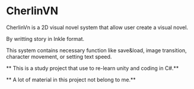 # CherlinVN
 
CherlinVn is a 2D visual novel system that allow user create a visual novel. 

By writting story in Inkle format.

This system contains necessary function like save&load, image transition, character movement, or setting text speed.

** This is a study project that use to re-learn unity and coding in C#.**

** A lot of material in this project not belong to me.**

